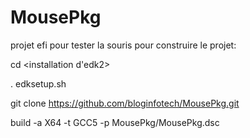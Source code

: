 # MousePkg
projet efi pour tester la souris
pour construire le projet:


cd <installation d'edk2>

. edksetup.sh

git clone https://github.com/bloginfotech/MousePkg.git


build -a X64 -t GCC5 -p MousePkg/MousePkg.dsc
